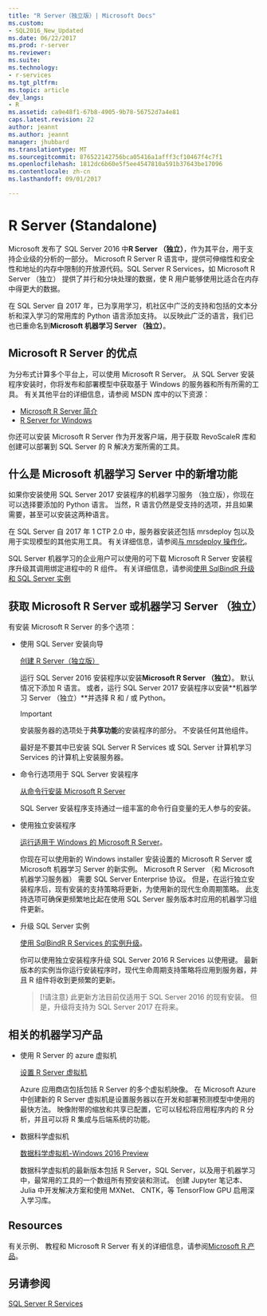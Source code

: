 ```yaml
---
title: "R Server（独立版）| Microsoft Docs"
ms.custom:
- SQL2016_New_Updated
ms.date: 06/22/2017
ms.prod: r-server
ms.reviewer: 
ms.suite: 
ms.technology:
- r-services
ms.tgt_pltfrm: 
ms.topic: article
dev_langs:
- R
ms.assetid: ca9e48f1-67b8-4905-9b78-56752d7a4e81
caps.latest.revision: 22
author: jeannt
ms.author: jeannt
manager: jhubbard
ms.translationtype: MT
ms.sourcegitcommit: 876522142756bca05416a1afff3cf10467f4c7f1
ms.openlocfilehash: 1812dc6b60e5f5ee4547810a591b37643be17096
ms.contentlocale: zh-cn
ms.lasthandoff: 09/01/2017

---
```

# <a name="r-server-standalone"></a>R Server (Standalone)

Microsoft 发布了 SQL Server 2016 中**R Server （独立）**，作为其平台，用于支持企业级的分析的一部分。  Microsoft R Server R 语言中，提供可伸缩性和安全性和地址的内存中限制的开放源代码。SQL Server R Services，如 Microsoft R Server （独立） 提供了并行和分块处理的数据，使 R 用户能够使用比适合在内存中得更大的数据。

在 SQL Server 自 2017 年，已为享用学习，机社区中广泛的支持和包括的文本分析和深入学习的常用库的 Python 语言添加支持。  以反映此广泛的语言，我们已也已重命名到**Microsoft 机器学习 Server （独立）**。

## <a name="benefits-of-microsoft-r-server"></a>Microsoft R Server 的优点

为分布式计算多个平台上，可以使用 Microsoft R Server。 从 SQL Server 安装程序安装时，你将发布和部署模型中获取基于 Windows 的服务器和所有所需的工具。 有关其他平台的详细信息，请参阅 MSDN 库中的以下资源：

+ [Microsoft R Server 简介](https://msdn.microsoft.com/microsoft-r/rserver)
+ [R Server for Windows](https://msdn.microsoft.com/microsoft-r/rserver-install-windows)

你还可以安装 Microsoft R Server 作为开发客户端，用于获取 RevoScaleR 库和创建可以部署到 SQL Server 的 R 解决方案所需的工具。

## <a name="whats-new-in-microsoft-machine-learning-server"></a>什么是 Microsoft 机器学习 Server 中的新增功能

如果你安装使用 SQL Server 2017 安装程序的机器学习服务 （独立版），你现在可以选择要添加的 Python 语言。 当然，R 语言仍然是受支持的选项，并且如果需要，甚至可以安装这两种语言。
 
在 SQL Server 自 2017 年 1 CTP 2.0 中，服务器安装还包括 mrsdeploy 包以及用于实现模型的其他实用工具。 有关详细信息，请参阅[与 mrsdeploy 操作化](../../advanced-analytics/operationalization-with-mrsdeploy.md)。

SQL Server 机器学习的企业用户可以使用的可下载 Microsoft R Server 安装程序升级其调用绑定进程中的 R 组件。 有关详细信息，请参阅[使用 SqlBindR 升级和 SQL Server 实例](use-sqlbindr-exe-to-upgrade-an-instance-of-sql-server.md)

## <a name="get-microsoft-r-server-or-machine-learning-server-standalone"></a>获取 Microsoft R Server 或机器学习 Server （独立）

 有安装 Microsoft R Server 的多个选项：

+ 使用 SQL Server 安装向导

  [创建 R Server（独立版）](../r/create-a-standalone-r-server.md)

  运行 SQL Server 2016 安装程序以安装**Microsoft R Server （独立）**。 默认情况下添加 R 语言。
  或者，运行 SQL Server 2017 安装程序以安装**机器学习 Server （独立）**并选择 R 和 / 或 Python。

  > [!IMPORTANT]
  > 安装服务器的选项处于**共享功能**的安装程序的部分。 不安装任何其他组件。
  >
  > 最好是不要其中已安装 SQL Server R Services 或 SQL Server 计算机学习 Services 的计算机上安装服务器。

+ 命令行选项用于 SQL Server 安装程序

  [从命令行安装 Microsoft R Server](../r/install-microsoft-r-server-from-the-command-line.md)

  SQL Server 安装程序支持通过一组丰富的命令行自变量的无人参与的安装。

+ 使用独立安装程序

  [运行适用于 Windows 的 Microsoft R Server](https://msdn.microsoft.com/microsoft-r/rserver-install-windows)。

  你现在可以使用新的 Windows installer 安装设置的 Microsoft R Server 或 Microsoft 机器学习 Server 的新实例。  Microsoft R Server （和 Microsoft 机器学习服务器） 需要 SQL Server Enterprise 协议。 但是，在运行独立安装程序后，现有安装的支持策略将更新，为使用新的现代生命周期策略。 此支持选项可确保更频繁地比起在使用 SQL Server 服务版本时应用的机器学习组件更新。

  
+ 升级 SQL Server 实例

  [使用 SqlBindR R Services 的实例升级](./use-sqlbindr-exe-to-upgrade-an-instance-of-sql-server.md)。
  
  你可以使用独立安装程序升级 SQL Server 2016 R Services 以使用键。 最新版本的实例当你运行安装程序时，现代生命周期支持策略将应用到服务器，并且 R 组件将收到更频繁的更新。
  
  > [!请注意} 此更新方法目前仅适用于 SQL Server 2016 的现有安装。 但是，升级将支持为 SQL Server 2017 在将来。

## <a name="related-machine-learning-products"></a>相关的机器学习产品

+ 使用 R Server 的 azure 虚拟机

  [设置 R Server 虚拟机](../../advanced-analytics/r-services/provision-the-r-server-only-sql-server-2016-enterprise-vm-on-azure.md)
  
  Azure 应用商店包括包括 R Server 的多个虚拟机映像。 在 Microsoft Azure 中创建新的 R Server 虚拟机是设置服务器以在开发和部署预测模型中使用的最快方法。 映像附带的缩放和共享已配置，它可以轻松将应用程序内的 R 分析，并且可以将 R 集成与后端系统的功能。

+ 数据科学虚拟机

  [数据科学虚拟机-Windows 2016 Preview](http://aka.ms/dsvm/win2016)

  数据科学虚拟机的最新版本包括 R Server，SQL Server，以及用于机器学习中，最常用的工具的一个数组所有预安装和测试。 创建 Jupyter 笔记本、 Julia 中开发解决方案和使用 MXNet、 CNTK，等 TensorFlow GPU 启用深入学习库。

## <a name="resources"></a>Resources

有关示例、 教程和 Microsoft R Server 有关的详细信息，请参阅[Microsoft R 产品](https://msdn.microsoft.com/microsoft-r/microsoft-r-getting-started)。

## <a name="see-also"></a>另请参阅

 [SQL Server R Services](../../advanced-analytics/r/sql-server-r-services.md)



